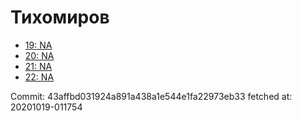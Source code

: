 # Тихомиров
- [19: NA](19.md)
- [20: NA](20.md)
- [21: NA](21.md)
- [22: NA](22.md)

Commit: 43affbd031924a891a438a1e544e1fa22973eb33
 fetched at: 20201019-011754

